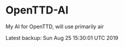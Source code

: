 # OpenTTD-AI
My AI for OpenTTD, will use primarily air

Latest backup: Sun Aug 25 15:30:01 UTC 2019
